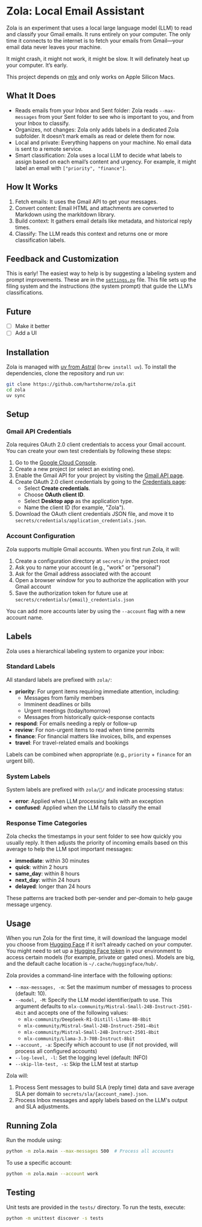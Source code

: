 # Zola: Local Email Assistant

Zola is an experiment that uses a local large language model (LLM) to read and classify your Gmail emails. It runs entirely on your computer. The only time it connects to the internet is to fetch your emails from Gmail—your email data never leaves your machine.

It might crash, it might not work, it might be slow. It will definately heat up your computer. It’s early.

This project depends on [mlx](https://github.com/ml-explore/mlx) and only works on Apple Silicon Macs.

## What It Does

- Reads emails from your Inbox and Sent folder: Zola reads `--max-messages` from your Sent folder to see who is important to you, and from your Inbox to classify.
- Organizes, not changes: Zola only adds labels in a dedicated Zola subfolder. It doesn’t mark emails as read or delete them for now.
- Local and private: Everything happens on your machine. No email data is sent to a remote service.
- Smart classification: Zola uses a local LLM to decide what labels to assign based on each email’s content and urgency. For example, it might label an email with `["priority", "finance"]`.

## How It Works

  1. Fetch emails: It uses the Gmail API to get your messages.
  2. Convert content: Email HTML and attachments are converted to Markdown using the markitdown library.
  3. Build context: It gathers email details like metadata, and historical reply times.
  4. Classify: The LLM reads this context and returns one or more classification labels.

## Feedback and Customization

This is early! The easiest way to help is by suggesting a labeling system and prompt improvements. These are in the [`settings.py`](zola/settings.py) file. This file sets up the filing system and the instructions (the system prompt) that guide the LLM’s classifications.

## Future

- [ ] Make it better
- [ ] Add a UI

## Installation

Zola is managed with [uv from Astral](https://github.com/astral-sh/uv) (`brew install uv`). To install the dependencies, clone the repository and run uv:

```bash
git clone https://github.com/hartshorne/zola.git
cd zola
uv sync
```

## Setup

### Gmail API Credentials

Zola requires OAuth 2.0 client credentials to access your Gmail account. You can create your own test credentials by following these steps:

1. Go to the [Google Cloud Console](https://console.cloud.google.com/).
2. Create a new project (or select an existing one).
3. Enable the Gmail API for your project by visiting the [Gmail API page](https://console.cloud.google.com/marketplace/product/google/gmail.googleapis.com).
4. Create OAuth 2.0 client credentials by going to the [Credentials page](https://console.cloud.google.com/apis/credentials):
   - Select **Create credentials**.
   - Choose **OAuth client ID**.
   - Select **Desktop app** as the application type.
   - Name the client ID (for example, "Zola").
5. Download the OAuth client credentials JSON file, and move it to `secrets/credentials/application_credentials.json`.

### Account Configuration

Zola supports multiple Gmail accounts. When you first run Zola, it will:

1. Create a configuration directory at `secrets/` in the project root
2. Ask you to name your account (e.g., "work" or "personal")
3. Ask for the Gmail address associated with the account
4. Open a browser window for you to authorize the application with your Gmail account
5. Save the authorization token for future use at `secrets/credentials/{email}_credentials.json`

You can add more accounts later by using the `--account` flag with a new account name.

## Labels

Zola uses a hierarchical labeling system to organize your inbox:

### Standard Labels

All standard labels are prefixed with `zola/`:

- **priority**: For urgent items requiring immediate attention, including:
  - Messages from family members
  - Imminent deadlines or bills
  - Urgent meetings (today/tomorrow)
  - Messages from historically quick-response contacts
- **respond**: For emails needing a reply or follow-up
- **review**: For non-urgent items to read when time permits
- **finance**: For financial matters like invoices, bills, and expenses
- **travel**: For travel-related emails and bookings

Labels can be combined when appropriate (e.g., `priority` + `finance` for an urgent bill).

### System Labels

System labels are prefixed with `zola/🤖/` and indicate processing status:

- **error**: Applied when LLM processing fails with an exception
- **confused**: Applied when the LLM fails to classify the email

### Response Time Categories

Zola checks the timestamps in your sent folder to see how quickly you usually reply. It then adjusts the priority of incoming emails based on this average to help the LLM spot important messages:

- **immediate**: within 30 minutes
- **quick**: within 2 hours
- **same_day**: within 8 hours
- **next_day**: within 24 hours
- **delayed**: longer than 24 hours

These patterns are tracked both per-sender and per-domain to help gauge message urgency.

## Usage

When you run Zola for the first time, it will download the language model you choose from [Hugging Face](https://huggingface.co/) if it isn’t already cached on your computer. You might need to set up a [Hugging Face token](https://huggingface.co/docs/hub/security-tokens) in your environment to access certain models (for example, private or gated ones). Models are big, and the default cache location is `~/.cache/huggingface/hub/`.

Zola provides a command-line interface with the following options:

- `--max-messages, -m`: Set the maximum number of messages to process (default: 10).
- `--model, -M`: Specify the LLM model identifier/path to use. This argument defaults to `mlx-community/Mistral-Small-24B-Instruct-2501-4bit` and accepts one of the following values:
  - `mlx-community/DeepSeek-R1-Distill-Llama-8B-8bit`
  - `mlx-community/Mistral-Small-24B-Instruct-2501-4bit`
  - `mlx-community/Mistral-Small-24B-Instruct-2501-8bit`
  - `mlx-community/Llama-3.3-70B-Instruct-8bit`
- `--account, -a`: Specify which account to use (if not provided, will process all configured accounts)
- `--log-level, -l`: Set the logging level (default: INFO)
- `--skip-llm-test, -s`: Skip the LLM test at startup

Zola will:

1. Process Sent messages to build SLA (reply time) data and save average SLA per domain to `secrets/sla/{account_name}.json`.
2. Process Inbox messages and apply labels based on the LLM's output and SLA adjustments.

## Running Zola

Run the module using:

```bash
python -m zola.main --max-messages 500  # Process all accounts
```

To use a specific account:

```bash
python -m zola.main --account work
```

## Testing

Unit tests are provided in the `tests/` directory. To run the tests, execute:

```bash
python -m unittest discover -s tests
```
